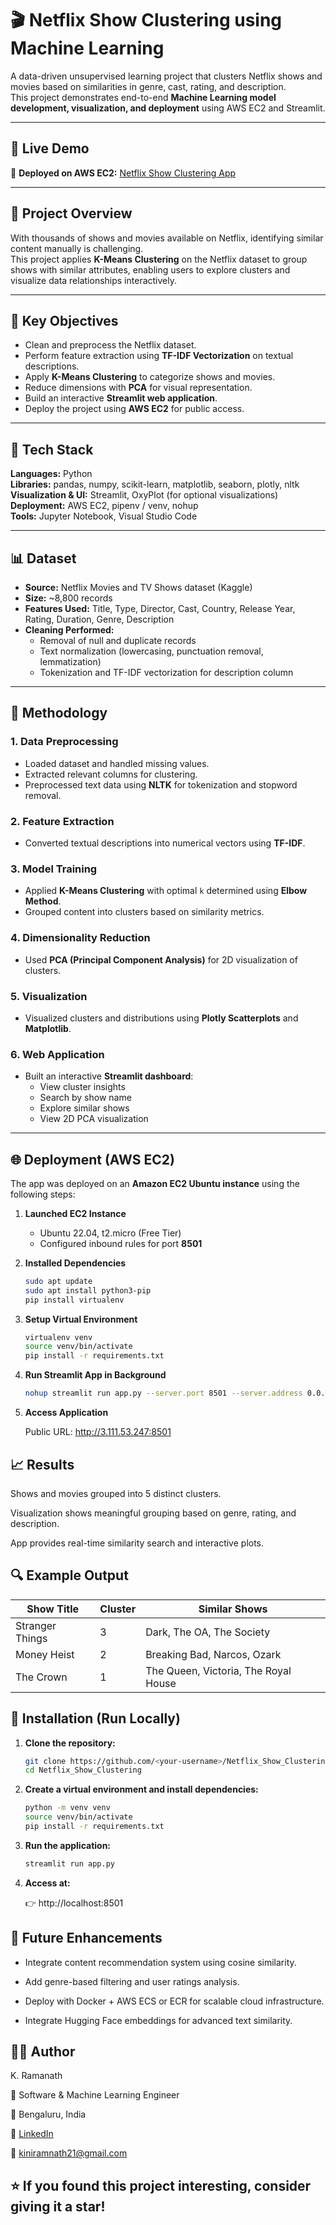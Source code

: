 # 🎬 Netflix Show Clustering using Machine Learning

A data-driven unsupervised learning project that clusters Netflix shows and movies based on similarities in genre, cast, rating, and description.  
This project demonstrates end-to-end **Machine Learning model development, visualization, and deployment** using AWS EC2 and Streamlit.

---

## 🚀 Live Demo

🔗 **Deployed on AWS EC2:** [Netflix Show Clustering App](http://3.111.53.247:8501)

---

## 🧠 Project Overview

With thousands of shows and movies available on Netflix, identifying similar content manually is challenging.  
This project applies **K-Means Clustering** on the Netflix dataset to group shows with similar attributes, enabling users to explore clusters and visualize data relationships interactively.

---

## 🧩 Key Objectives

- Clean and preprocess the Netflix dataset.
- Perform feature extraction using **TF-IDF Vectorization** on textual descriptions.
- Apply **K-Means Clustering** to categorize shows and movies.
- Reduce dimensions with **PCA** for visual representation.
- Build an interactive **Streamlit web application**.
- Deploy the project using **AWS EC2** for public access.

---

## 🧰 Tech Stack

**Languages:** Python  
**Libraries:** pandas, numpy, scikit-learn, matplotlib, seaborn, plotly, nltk  
**Visualization & UI:** Streamlit, OxyPlot (for optional visualizations)  
**Deployment:** AWS EC2, pipenv / venv, nohup  
**Tools:** Jupyter Notebook, Visual Studio Code  

---

## 📊 Dataset

- **Source:** Netflix Movies and TV Shows dataset (Kaggle)  
- **Size:** ~8,800 records  
- **Features Used:** Title, Type, Director, Cast, Country, Release Year, Rating, Duration, Genre, Description  
- **Cleaning Performed:**
  - Removal of null and duplicate records  
  - Text normalization (lowercasing, punctuation removal, lemmatization)  
  - Tokenization and TF-IDF vectorization for description column  

---

## 🧮 Methodology

### 1. **Data Preprocessing**
- Loaded dataset and handled missing values.
- Extracted relevant columns for clustering.
- Preprocessed text data using **NLTK** for tokenization and stopword removal.

### 2. **Feature Extraction**
- Converted textual descriptions into numerical vectors using **TF-IDF**.

### 3. **Model Training**
- Applied **K-Means Clustering** with optimal `k` determined using **Elbow Method**.
- Grouped content into clusters based on similarity metrics.

### 4. **Dimensionality Reduction**
- Used **PCA (Principal Component Analysis)** for 2D visualization of clusters.

### 5. **Visualization**
- Visualized clusters and distributions using **Plotly Scatterplots** and **Matplotlib**.

### 6. **Web Application**
- Built an interactive **Streamlit dashboard**:
  - View cluster insights  
  - Search by show name  
  - Explore similar shows  
  - View 2D PCA visualization  

---

## 🌐 Deployment (AWS EC2)

The app was deployed on an **Amazon EC2 Ubuntu instance** using the following steps:

1. **Launched EC2 Instance**
   - Ubuntu 22.04, t2.micro (Free Tier)
   - Configured inbound rules for port **8501**

2. **Installed Dependencies**
   ```bash
   sudo apt update
   sudo apt install python3-pip
   pip install virtualenv

3. **Setup Virtual Environment**
   ```bash
   virtualenv venv
   source venv/bin/activate
   pip install -r requirements.txt

4. **Run Streamlit App in Background**
   ```bash
   nohup streamlit run app.py --server.port 8501 --server.address 0.0.0.0 &

5. **Access Application**

   Public URL: http://3.111.53.247:8501

## 📈 Results

   Shows and movies grouped into 5 distinct clusters.
  
   Visualization shows meaningful grouping based on genre, rating, and description.
  
   App provides real-time similarity search and interactive plots.

## 🔍 Example Output

   | Show Title      | Cluster | Similar Shows                        |
   | --------------- | ------- | ------------------------------------ |
   | Stranger Things | 3       | Dark, The OA, The Society            |
   | Money Heist     | 2       | Breaking Bad, Narcos, Ozark          |
   | The Crown       | 1       | The Queen, Victoria, The Royal House |

## 🔧 Installation (Run Locally)

1. **Clone the repository:**
   ```bash
   git clone https://github.com/<your-username>/Netflix_Show_Clustering.git
   cd Netflix_Show_Clustering

2. **Create a virtual environment and install dependencies:**
   ```bash
   python -m venv venv
   source venv/bin/activate
   pip install -r requirements.txt

4. **Run the application:**
   ```bash
   streamlit run app.py

5. **Access at:**

   👉 http://localhost:8501

## 🚀 Future Enhancements

- Integrate content recommendation system using cosine similarity.

- Add genre-based filtering and user ratings analysis.

- Deploy with Docker + AWS ECS or ECR for scalable cloud infrastructure.

- Integrate Hugging Face embeddings for advanced text similarity.

## 👨‍💻 Author
K. Ramanath

💼 Software & Machine Learning Engineer

📍 Bengaluru, India

🔗 [LinkedIn](https://www.linkedin.com/in/k-ramanath/)

📧 kiniramnath21@gmail.com

## ⭐ If you found this project interesting, consider giving it a star!


